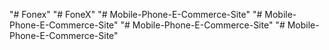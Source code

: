"# Fonex" 
"# FoneX" 
"# Mobile-Phone-E-Commerce-Site" 
"# Mobile-Phone-E-Commerce-Site" 
"# Mobile-Phone-E-Commerce-Site" 
"# Mobile-Phone-E-Commerce-Site" 
